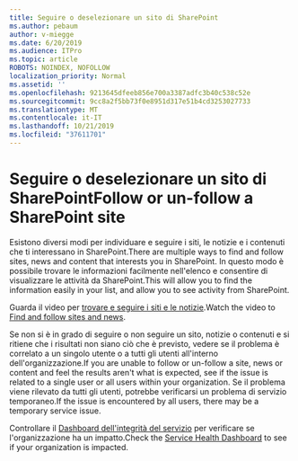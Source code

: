 ```yaml
---
title: Seguire o deselezionare un sito di SharePoint
ms.author: pebaum
author: v-miegge
ms.date: 6/20/2019
ms.audience: ITPro
ms.topic: article
ROBOTS: NOINDEX, NOFOLLOW
localization_priority: Normal
ms.assetid: ''
ms.openlocfilehash: 9213645dfeeb856e700a3387adfc3b40c538c52e
ms.sourcegitcommit: 9cc8a2f5bb73f0e8951d317e51b4cd3253027733
ms.translationtype: MT
ms.contentlocale: it-IT
ms.lasthandoff: 10/21/2019
ms.locfileid: "37611701"
---
```

# <a name="follow-or-un-follow-a-sharepoint-site"></a><span data-ttu-id="3dde5-102">Seguire o deselezionare un sito di SharePoint</span><span class="sxs-lookup"><span data-stu-id="3dde5-102">Follow or un-follow a SharePoint site</span></span>

<span data-ttu-id="3dde5-103">Esistono diversi modi per individuare e seguire i siti, le notizie e i contenuti che ti interessano in SharePoint.</span><span class="sxs-lookup"><span data-stu-id="3dde5-103">There are multiple ways to find and follow sites, news and content that interests you in SharePoint.</span></span> <span data-ttu-id="3dde5-104">In questo modo è possibile trovare le informazioni facilmente nell'elenco e consentire di visualizzare le attività da SharePoint.</span><span class="sxs-lookup"><span data-stu-id="3dde5-104">This will allow you to find the information easily in your list, and allow you to see activity from SharePoint.</span></span>

<span data-ttu-id="3dde5-105">Guarda il video per [trovare e seguire i siti e le notizie](https://support.office.com/article/Video-Find-and-follow-sites-news-and-content-4411e38f-9bc5-4ecc-bd33-3dbe939ac84c).</span><span class="sxs-lookup"><span data-stu-id="3dde5-105">Watch the video to [Find and follow sites and news](https://support.office.com/article/Video-Find-and-follow-sites-news-and-content-4411e38f-9bc5-4ecc-bd33-3dbe939ac84c).</span></span>

<span data-ttu-id="3dde5-106">Se non si è in grado di seguire o non seguire un sito, notizie o contenuti e si ritiene che i risultati non siano ciò che è previsto, vedere se il problema è correlato a un singolo utente o a tutti gli utenti all'interno dell'organizzazione.</span><span class="sxs-lookup"><span data-stu-id="3dde5-106">If you are unable to follow or un-follow a site, news or content and feel the results aren't what is expected, see if the issue is related to a single user or all users within your organization.</span></span> <span data-ttu-id="3dde5-107">Se il problema viene rilevato da tutti gli utenti, potrebbe verificarsi un problema di servizio temporaneo.</span><span class="sxs-lookup"><span data-stu-id="3dde5-107">If the issue is encountered by all users, there may be a temporary service issue.</span></span>

<span data-ttu-id="3dde5-108">Controllare il [Dashboard dell'integrità del servizio](https://admin.microsoft.com/AdminPortal/Home#/servicehealth) per verificare se l'organizzazione ha un impatto.</span><span class="sxs-lookup"><span data-stu-id="3dde5-108">Check the [Service Health Dashboard](https://admin.microsoft.com/AdminPortal/Home#/servicehealth) to see if your organization is impacted.</span></span>
